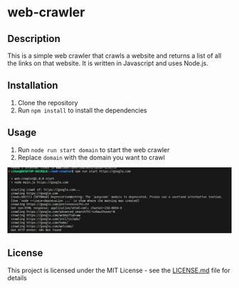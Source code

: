# web-crawler

## Description

This is a simple web crawler that crawls a website and returns a list of all the links on that website. It is written in Javascript and uses Node.js.

## Installation

1. Clone the repository
2. Run `npm install` to install the dependencies

## Usage

1. Run `node run start domain` to start the web crawler
2. Replace `domain` with the domain you want to crawl

![View](image.png)

## License

This project is licensed under the MIT License - see the [LICENSE.md](LICENSE.md) file for details
```





